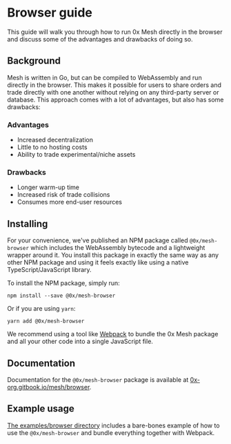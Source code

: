 # Browser guide

This guide will walk you through how to run 0x Mesh directly in the browser and discuss some of the advantages and drawbacks of doing so.

## Background

Mesh is written in Go, but can be compiled to WebAssembly and run directly in the browser. This makes it possible for users to share orders and trade directly with one another without relying on any third-party server or database. This approach comes with a lot of advantages, but also has some drawbacks:

### Advantages

* Increased decentralization
* Little to no hosting costs
* Ability to trade experimental/niche assets

### Drawbacks

* Longer warm-up time
* Increased risk of trade collisions
* Consumes more end-user resources 

## Installing

For your convenience, we've published an NPM package called `@0x/mesh-browser` which includes the WebAssembly bytecode and a lightweight wrapper around it. You install this package in exactly the same way as any other NPM package and using it feels exactly like using a native TypeScript/JavaScript library.

To install the NPM package, simply run:

```text
npm install --save @0x/mesh-browser
```

Or if you are using `yarn`:

```text
yarn add @0x/mesh-browser
```

We recommend using a tool like [Webpack](https://webpack.js.org/) to bundle the 0x Mesh package and all your other code into a single JavaScript file.

## Documentation

Documentation for the `@0x/mesh-browser` package is available at [0x-org.gitbook.io/mesh/browser](https://0x-org.gitbook.io/mesh/browser).

## Example usage

[The examples/browser directory](https://github.com/0xProject/0x-mesh/tree/5dc6dae020cf4c968861911646bfb5e9debf40c9/examples/browser/README.md) includes a bare-bones example of how to use the `@0x/mesh-browser` and bundle everything together with Webpack.

